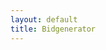 ```yaml
---
layout: default
title: Bidgenerator
---
```

<script>document.write(['Dog', 'Horse', 'Cat'][Math.floor(Math.random() * 3)] + ['-faced', '-mouthed', '-eyed'][Math.floor(Math.random() * 3)] + ' ' + ['pony', 'horse', 'dog', 'cat', 'ferret'][Math.floor(Math.random() * 5)] + ' ' + ['soldier', 'wizard', 'thief'][Math.floor(Math.random() * 3)])
</script>
